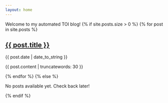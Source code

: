 ```yaml
---
layout: home
---
```

Welcome to my automated TOI blog!
{% if site.posts.size > 0 %}
  {% for post in site.posts %}
    <h2><a href="{{ post.url }}">{{ post.title }}</a></h2>
    <p>{{ post.date | date_to_string }}</p>
    <p>{{ post.content | truncatewords: 30 }}</p>
  {% endfor %}
{% else %}
  <p>No posts available yet. Check back later!</p>
{% endif %}
